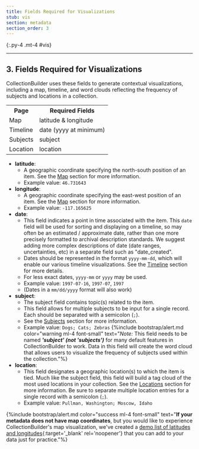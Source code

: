 ```yaml
---
title: Fields Required for Visualizations
stub: vis
section: metadata
section_order: 3
---
```


{:.py-4 .mt-4 #vis}
***

## 3. Fields Required for Visualizations
CollectionBuilder uses these fields to generate contextual visualizations, including a map, timeline, and word clouds reflecting the frequency of subjects and locations in a collection.

<table class='table table-striped float-right col-md-5 ml-2 p-0'>
<tr><th>Page</th><th>Required Fields</th></tr>
<tr><td>Map</td><td class="font-italic">latitude & longitude</td></tr>
<tr><td>Timeline</td><td class="font-italic">date (yyyy at minimum)</td></tr>
<tr><td>Subjects</td><td class="font-italic">subject</td></tr>
<tr><td>Location</td><td class="font-italic">location</td></tr>
</table>

- **latitude**:
    - A geographic coordinate specifying the north-south position of an item. See the [Map](theme.html#map-page) section for more information.
    - Example value: `46.731643`
- **longitude**:
    - A geographic coordinate specifying the east-west position of an item. See the [Map](theme.html#map-page) section for more information.
    - Example value: `-117.165625`
- **date**: 
    - This field indicates a point in time associated with the item. This `date` field will be used for sorting and displaying on a timeline, so may often be an estimated / approximate date, rather than one more precisely formatted to archival description standards. We suggest adding more complex descriptions of date (date ranges, uncertainties, etc) in a separate field such as "date_created".
    - Dates should be represented in the format `yyyy-mm-dd`, which will enable our various timeline visualizations. See the [Timeline](theme.html#timeline-page) section for more details. 
    - For less exact dates, `yyyy-mm` or `yyyy` may be used.
    - Example value: `1997-07-16`, `1997-07`, `1997`
    - (Dates in a `mm/dd/yyyy` format will also work)
- **subject**:
    - The subject field contains topic(s) related to the item. 
    - This field allows for multiple subjects to be input for a single record. Each should be separated with a semicolon (`;`). 
    - See the [Subjects](theme.html#subjects-page) section for more information.
    - Example value: `Dogs; Cats; Zebras`
{%include bootstrap/alert.md color="warning ml-4 font-small" text="*Note:* This field needs to be named **_'subject' (not 'subjects')_** for many default features in CollectionBuilder to work. Data in this field will create the word cloud that allows users to visualize the frequency of subjects used within the collection."%}
- **location**: 
    - This field designates a geographic location(s) to which the item is tied. Much like the subject field, this field will build a tag cloud of the most used locations in your collection. See the [Locations](theme.html#locations-page) section for more information. Be sure to separate multiple location entries for a single record with a semicolon (`;`).
    - Example value: `Pullman, Washington; Moscow, Idaho`

{%include bootstrap/alert.md color="success ml-4 font-small" text="**If your metadata does not have map coordinates**, but you would like to experience CollectionBuilder's map visualization, we've created a [demo list of latitudes and longitudes](https://docs.google.com/spreadsheets/d/1eSj7zfthuc7-ntdnZLqNYETxVa5Z55YK8BPPao53-6w/edit?usp=sharing){:target='_blank' rel='noopener'} that you can add to your data just for practice."%}
